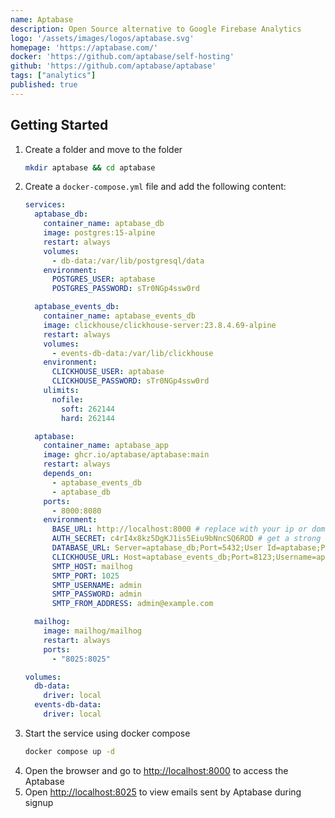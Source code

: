 ```yaml
---
name: Aptabase
description: Open Source alternative to Google Firebase Analytics
logo: '/assets/images/logos/aptabase.svg'
homepage: 'https://aptabase.com/'
docker: 'https://github.com/aptabase/self-hosting'
github: 'https://github.com/aptabase/aptabase'
tags: ["analytics"]
published: true
---
```


## Getting Started

1. Create a folder and move to the folder
    ```bash
    mkdir aptabase && cd aptabase
    ```
2. Create a `docker-compose.yml` file and add the following content:
    ```yaml [docker-compose.yml]
    services:
      aptabase_db:
        container_name: aptabase_db
        image: postgres:15-alpine
        restart: always
        volumes:
          - db-data:/var/lib/postgresql/data
        environment:
          POSTGRES_USER: aptabase
          POSTGRES_PASSWORD: sTr0NGp4ssw0rd

      aptabase_events_db:
        container_name: aptabase_events_db
        image: clickhouse/clickhouse-server:23.8.4.69-alpine
        restart: always
        volumes:
          - events-db-data:/var/lib/clickhouse
        environment:
          CLICKHOUSE_USER: aptabase
          CLICKHOUSE_PASSWORD: sTr0NGp4ssw0rd
        ulimits:
          nofile:
            soft: 262144
            hard: 262144

      aptabase:
        container_name: aptabase_app
        image: ghcr.io/aptabase/aptabase:main
        restart: always
        depends_on:
          - aptabase_events_db
          - aptabase_db
        ports:
          - 8000:8080
        environment:
          BASE_URL: http://localhost:8000 # replace with your ip or domain, including port if needed
          AUTH_SECRET: c4rI4x8kz5DgKJ1is5Eiu9bNncSQ6ROD # get a strong secret from https://randomkeygen.com/
          DATABASE_URL: Server=aptabase_db;Port=5432;User Id=aptabase;Password=sTr0NGp4ssw0rd;Database=aptabase
          CLICKHOUSE_URL: Host=aptabase_events_db;Port=8123;Username=aptabase;Password=sTr0NGp4ssw0rd
          SMTP_HOST: mailhog
          SMTP_PORT: 1025
          SMTP_USERNAME: admin
          SMTP_PASSWORD: admin
          SMTP_FROM_ADDRESS: admin@example.com

      mailhog:
        image: mailhog/mailhog
        restart: always
        ports:
          - "8025:8025"

    volumes:
      db-data:
        driver: local
      events-db-data:
        driver: local
    ```
3. Start the service using docker compose
    ```bash
    docker compose up -d
    ```
4. Open the browser and go to [http://localhost:8000](http://localhost:8000) to access the Aptabase
5. Open [http://localhost:8025](http://localhost:8025) to view emails sent by Aptabase during signup

